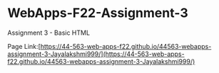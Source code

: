 # WebApps-F22-Assignment-3
Assignment 3 - Basic HTML

Page Link:[https://44-563-web-apps-f22.github.io/44563-webapps-assignment-3-Jayalakshmi999/](https://44-563-web-apps-f22.github.io/44563-webapps-assignment-3-Jayalakshmi999/)

